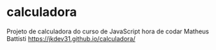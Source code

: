 # calculadora
 Projeto de calculadora do curso de JavaScript hora de codar Matheus Battisti
 https://jkdev31.github.io/calculadora/
